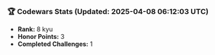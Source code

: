 ### 🏆 Codewars Stats (Updated: 2025-04-08 06:12:03 UTC)

- **Rank:** 8 kyu
- **Honor Points:** 3
- **Completed Challenges:** 1

